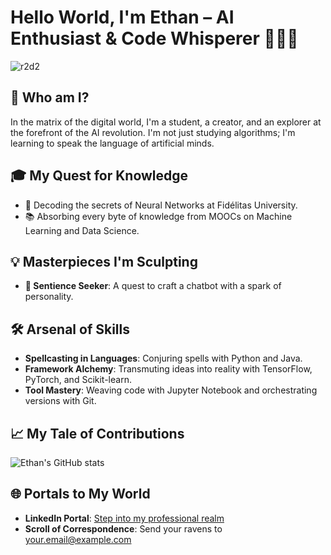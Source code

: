 # Hello World, I'm Ethan – AI Enthusiast & Code Whisperer 🤖👨‍💻
![r2d2]([https://images.pexels.com/photos/2085831/pexels-photo-2085831.jpeg](https://icons.iconarchive.com/icons/artua/star-wars/256/R2D2-icon.png))
## 🚀 Who am I?
In the matrix of the digital world, I'm a student, a creator, and an explorer at the forefront of the AI revolution. I'm not just studying algorithms; I'm learning to speak the language of artificial minds.

## 🎓 My Quest for Knowledge
- 🧠 Decoding the secrets of Neural Networks at Fidélitas University.
- 📚 Absorbing every byte of knowledge from MOOCs on Machine Learning and Data Science.

## 💡 Masterpieces I'm Sculpting
- **🤖 Sentience Seeker**: A quest to craft a chatbot with a spark of personality.

## 🛠️ Arsenal of Skills
- **Spellcasting in Languages**: Conjuring spells with Python and Java.
- **Framework Alchemy**: Transmuting ideas into reality with TensorFlow, PyTorch, and Scikit-learn.
- **Tool Mastery**: Weaving code with Jupyter Notebook and orchestrating versions with Git.

## 📈 My Tale of Contributions

![Ethan's GitHub stats](https://github-readme-stats.vercel.app/api?username=yourusername&show_icons=true&theme=highcontrast&hide_title=true)

## 🌐 Portals to My World
- **LinkedIn Portal**: [Step into my professional realm](https://linkedin.com/in/yourusername)
- **Scroll of Correspondence**: Send your ravens to your.email@example.com

